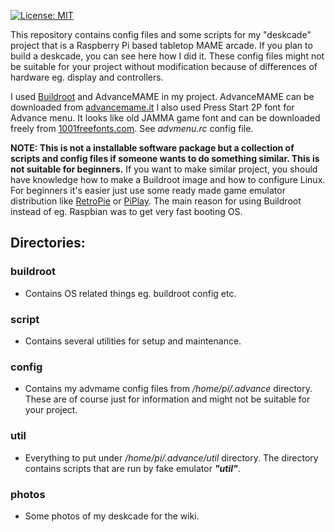 [![License: MIT](https://img.shields.io/badge/License-MIT-yellow.svg)](https://opensource.org/licenses/MIT)

This repository contains config files and some scripts for my "deskcade" project that is a 
Raspberry Pi based tabletop MAME arcade. If you plan to build a deskcade, you can see here how I did it.
These config files might not be suitable for your project without modification because of differences 
of hardware eg. display and controllers.

I used [Buildroot](https://buildroot.org/) and AdvanceMAME in my project. AdvanceMAME can be downloaded from [advancemame.it](http://www.advancemame.it/download)
I also used Press Start 2P font for Advance menu. It looks like old JAMMA game font and can be downloaded
freely from [1001freefonts.com](https://www.1001freefonts.com/press_start_2p.font). See *advmenu.rc* config file.

**NOTE: This is not a installable software package but a collection of scripts and config files if someone wants to do something similar. This is not suitable for beginners.** If you want to make similar project, you should have knowledge how to make a Buildroot image and how to configure Linux. For beginners it's easier just use some ready made game emulator distribution like [RetroPie](https://retropie.org.uk/) or [PiPlay](https://piplay.org/). The main reason for using Buildroot instead of eg. Raspbian was to get very fast booting OS.

## Directories:

### buildroot
  - Contains OS related things eg. buildroot config etc.

### script
  - Contains several utilities for setup and maintenance.

### config 
  - Contains my advmame config files from */home/pi/.advance* directory. These are of course just for information and might not be suitable for your project.

### util
  - Everything to put under */home/pi/.advance/util* directory. The directory contains scripts that are run by fake emulator **_"util"_**.

### photos
  - Some photos of my deskcade for the wiki.
